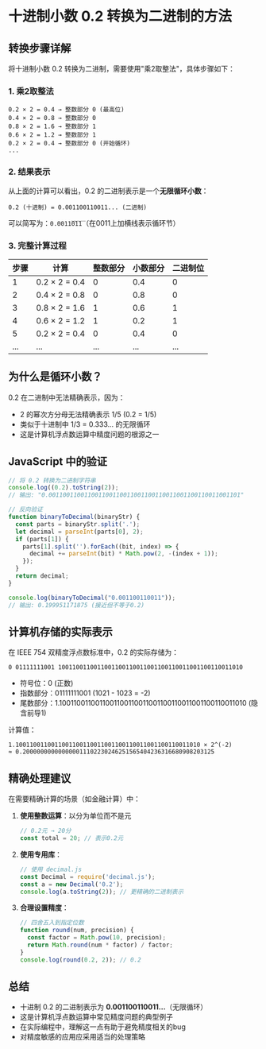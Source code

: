 # 十进制小数 0.2 转换为二进制的方法

## 转换步骤详解

将十进制小数 0.2 转换为二进制，需要使用"乘2取整法"，具体步骤如下：

### 1. 乘2取整法

```
0.2 × 2 = 0.4 → 整数部分 0 (最高位)
0.4 × 2 = 0.8 → 整数部分 0
0.8 × 2 = 1.6 → 整数部分 1
0.6 × 2 = 1.2 → 整数部分 1
0.2 × 2 = 0.4 → 整数部分 0 (开始循环)
...
```

### 2. 结果表示

从上面的计算可以看出，0.2 的二进制表示是一个**无限循环小数**：

```
0.2 (十进制) = 0.001100110011... (二进制)
```

可以简写为：`0.0011̅0̅1̅1̅`（在0011上加横线表示循环节）

### 3. 完整计算过程

| 步骤 | 计算          | 整数部分 | 小数部分 | 二进制位 |
|------|---------------|----------|----------|----------|
| 1    | 0.2 × 2 = 0.4 | 0        | 0.4      | 0        |
| 2    | 0.4 × 2 = 0.8 | 0        | 0.8      | 0        |
| 3    | 0.8 × 2 = 1.6 | 1        | 0.6      | 1        |
| 4    | 0.6 × 2 = 1.2 | 1        | 0.2      | 1        |
| 5    | 0.2 × 2 = 0.4 | 0        | 0.4      | 0        |
| ...  | ...           | ...      | ...      | ...      |

## 为什么是循环小数？

0.2 在二进制中无法精确表示，因为：

- 2 的幂次方分母无法精确表示 1/5 (0.2 = 1/5)
- 类似于十进制中 1/3 = 0.333... 的无限循环
- 这是计算机浮点数运算中精度问题的根源之一

## JavaScript 中的验证

```javascript
// 将 0.2 转换为二进制字符串
console.log((0.2).toString(2)); 
// 输出: "0.001100110011001100110011001100110011001100110011001101"

// 反向验证
function binaryToDecimal(binaryStr) {
  const parts = binaryStr.split('.');
  let decimal = parseInt(parts[0], 2);
  if (parts[1]) {
    parts[1].split('').forEach((bit, index) => {
      decimal += parseInt(bit) * Math.pow(2, -(index + 1));
    });
  }
  return decimal;
}

console.log(binaryToDecimal("0.001100110011")); 
// 输出: 0.199951171875 (接近但不等于0.2)
```

## 计算机存储的实际表示

在 IEEE 754 双精度浮点数标准中，0.2 的实际存储为：

```
0 01111111001 1001100110011001100110011001100110011001100110011010
```

- 符号位：0 (正数)
- 指数部分：01111111001 (1021 - 1023 = -2)
- 尾数部分：1.1001100110011001100110011001100110011001100110011010 (隐含前导1)

计算值：
```
1.1001100110011001100110011001100110011001100110011010 × 2^(-2)
≈ 0.200000000000000011102230246251565404236316680908203125
```

## 精确处理建议

在需要精确计算的场景（如金融计算）中：

1. **使用整数运算**：以分为单位而不是元
   ```javascript
   // 0.2元 → 20分
   const total = 20; // 表示0.2元
   ```

2. **使用专用库**：
   ```javascript
   // 使用 decimal.js
   const Decimal = require('decimal.js');
   const a = new Decimal('0.2');
   console.log(a.toString(2)); // 更精确的二进制表示
   ```

3. **合理设置精度**：
   ```javascript
   // 四舍五入到指定位数
   function round(num, precision) {
     const factor = Math.pow(10, precision);
     return Math.round(num * factor) / factor;
   }
   console.log(round(0.2, 2)); // 0.2
   ```

## 总结

- 十进制 0.2 的二进制表示为 **0.001100110011...**（无限循环）
- 这是计算机浮点数运算中常见精度问题的典型例子
- 在实际编程中，理解这一点有助于避免精度相关的bug
- 对精度敏感的应用应采用适当的处理策略
